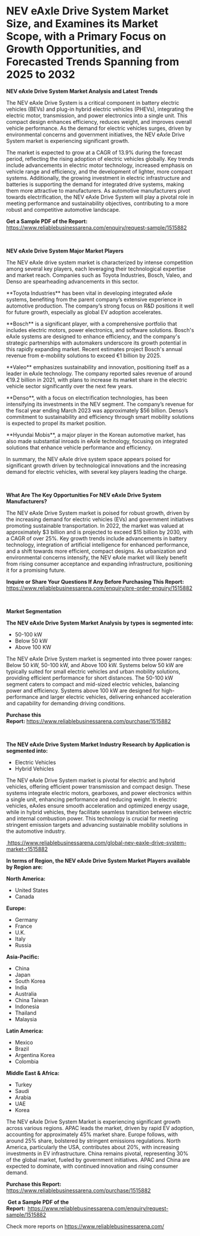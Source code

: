 <p><h1>NEV eAxle Drive System Market Size, and Examines its Market Scope, with a Primary Focus on Growth Opportunities, and Forecasted Trends Spanning from 2025 to 2032</h1></p><p><strong>NEV eAxle Drive System Market Analysis and Latest Trends</strong></p>
<p><p>The NEV eAxle Drive System is a critical component in battery electric vehicles (BEVs) and plug-in hybrid electric vehicles (PHEVs), integrating the electric motor, transmission, and power electronics into a single unit. This compact design enhances efficiency, reduces weight, and improves overall vehicle performance. As the demand for electric vehicles surges, driven by environmental concerns and government initiatives, the NEV eAxle Drive System market is experiencing significant growth. </p><p>The market is expected to grow at a CAGR of 13.9% during the forecast period, reflecting the rising adoption of electric vehicles globally. Key trends include advancements in electric motor technology, increased emphasis on vehicle range and efficiency, and the development of lighter, more compact systems. Additionally, the growing investment in electric infrastructure and batteries is supporting the demand for integrated drive systems, making them more attractive to manufacturers. As automotive manufacturers pivot towards electrification, the NEV eAxle Drive System will play a pivotal role in meeting performance and sustainability objectives, contributing to a more robust and competitive automotive landscape.</p></p>
<p><strong>Get a Sample PDF of the Report:&nbsp;</strong> <a href="https://www.reliablebusinessarena.com/enquiry/request-sample/1515882?utm_campaign=3118&utm_medium=2&utm_source=Github&utm_content=ia&utm_term=29032025&utm_id=nev-eaxle-drive-system">https://www.reliablebusinessarena.com/enquiry/request-sample/1515882</a></p>
<p>&nbsp;</p>
<p><strong>NEV eAxle Drive System Major Market Players</strong></p>
<p><p>The NEV eAxle drive system market is characterized by intense competition among several key players, each leveraging their technological expertise and market reach. Companies such as Toyota Industries, Bosch, Valeo, and Denso are spearheading advancements in this sector. </p><p>**Toyota Industries** has been vital in developing integrated eAxle systems, benefiting from the parent company’s extensive experience in automotive production. The company’s strong focus on R&D positions it well for future growth, especially as global EV adoption accelerates.</p><p>**Bosch** is a significant player, with a comprehensive portfolio that includes electric motors, power electronics, and software solutions. Bosch's eAxle systems are designed to enhance efficiency, and the company's strategic partnerships with automakers underscore its growth potential in this rapidly expanding market. Recent estimates project Bosch's annual revenue from e-mobility solutions to exceed €1 billion by 2025.</p><p>**Valeo** emphasizes sustainability and innovation, positioning itself as a leader in eAxle technology. The company reported sales revenue of around €19.2 billion in 2021, with plans to increase its market share in the electric vehicle sector significantly over the next few years.</p><p>**Denso**, with a focus on electrification technologies, has been intensifying its investments in the NEV segment. The company’s revenue for the fiscal year ending March 2023 was approximately $56 billion. Denso’s commitment to sustainability and efficiency through smart mobility solutions is expected to propel its market position.</p><p>**Hyundai Mobis**, a major player in the Korean automotive market, has also made substantial inroads in eAxle technology, focusing on integrated solutions that enhance vehicle performance and efficiency. </p><p>In summary, the NEV eAxle drive system space appears poised for significant growth driven by technological innovations and the increasing demand for electric vehicles, with several key players leading the charge.</p></p>
<p>&nbsp;</p>
<p><strong>What Are The Key Opportunities For NEV eAxle Drive System Manufacturers?</strong></p>
<p><p>The NEV eAxle Drive System market is poised for robust growth, driven by the increasing demand for electric vehicles (EVs) and government initiatives promoting sustainable transportation. In 2022, the market was valued at approximately $3 billion and is projected to exceed $15 billion by 2030, with a CAGR of over 25%. Key growth trends include advancements in battery technology, integration of artificial intelligence for enhanced performance, and a shift towards more efficient, compact designs. As urbanization and environmental concerns intensify, the NEV eAxle market will likely benefit from rising consumer acceptance and expanding infrastructure, positioning it for a promising future.</p></p>
<p><strong>Inquire or Share Your Questions If Any Before Purchasing This Report:</strong> <a href="https://www.reliablebusinessarena.com/enquiry/pre-order-enquiry/1515882?utm_campaign=3118&utm_medium=2&utm_source=Github&utm_content=ia&utm_term=29032025&utm_id=nev-eaxle-drive-system">https://www.reliablebusinessarena.com/enquiry/pre-order-enquiry/1515882</a></p>
<p>&nbsp;</p>
<p><strong>Market Segmentation</strong></p>
<p><strong>The NEV eAxle Drive System Market Analysis by types is segmented into:</strong></p>
<p><ul><li>50-100 kW</li><li>Below 50 kW</li><li>Above 100 KW</li></ul></p>
<p><p>The NEV eAxle Drive System market is segmented into three power ranges: Below 50 kW, 50-100 kW, and Above 100 kW. Systems below 50 kW are typically suited for small electric vehicles and urban mobility solutions, providing efficient performance for short distances. The 50-100 kW segment caters to compact and mid-sized electric vehicles, balancing power and efficiency. Systems above 100 kW are designed for high-performance and larger electric vehicles, delivering enhanced acceleration and capability for demanding driving conditions.</p></p>
<p><strong>Purchase this Report:&nbsp;</strong><a href="https://www.reliablebusinessarena.com/purchase/1515882?utm_campaign=3118&utm_medium=2&utm_source=Github&utm_content=ia&utm_term=29032025&utm_id=nev-eaxle-drive-system">https://www.reliablebusinessarena.com/purchase/1515882</a></p>
<p>&nbsp;</p>
<p><strong>The NEV eAxle Drive System Market Industry Research by Application is segmented into:</strong></p>
<p><ul><li>Electric Vehicles</li><li>Hybrid Vehicles</li></ul></p>
<p><p>The NEV eAxle Drive System market is pivotal for electric and hybrid vehicles, offering efficient power transmission and compact design. These systems integrate electric motors, gearboxes, and power electronics within a single unit, enhancing performance and reducing weight. In electric vehicles, eAxles ensure smooth acceleration and optimized energy usage, while in hybrid vehicles, they facilitate seamless transition between electric and internal combustion power. This technology is crucial for meeting stringent emission targets and advancing sustainable mobility solutions in the automotive industry.</p></p>
<p><a href="https://www.reliablebusinessarena.com/global-nev-eaxle-drive-system-market-r1515882?utm_campaign=3118&utm_medium=2&utm_source=Github&utm_content=ia&utm_term=29032025&utm_id=nev-eaxle-drive-system">&nbsp;https://www.reliablebusinessarena.com/global-nev-eaxle-drive-system-market-r1515882</a></p>
<p><strong>In terms of Region, the NEV eAxle Drive System Market Players available by Region are:</strong></p>
<p>
    <p> <strong> North America: </strong>
        <ul>
            <li>United States</li>
            <li>Canada</li>
        </ul>
        </p> 
    <p> <strong> Europe: </strong>
        <ul>
            <li>Germany</li>
            <li>France</li>
            <li>U.K.</li>
            <li>Italy</li>
            <li>Russia</li>
        </ul>
        </p> 
    <p> <strong> Asia-Pacific: </strong>
        <ul>
            <li>China</li>
            <li>Japan</li>
            <li>South Korea</li>
            <li>India</li>
            <li>Australia</li>
            <li>China Taiwan</li>
            <li>Indonesia</li>
            <li>Thailand</li>
            <li>Malaysia</li>
        </ul>
        </p> 
    <p> <strong> Latin America: </strong>
        <ul>
            <li>Mexico</li>
            <li>Brazil</li>
            <li>Argentina Korea</li>
            <li>Colombia</li>
        </ul>
        </p> 
    <p> <strong> Middle East & Africa: </strong>
        <ul>
            <li>Turkey</li>
            <li>Saudi</li>
            <li>Arabia</li>
            <li>UAE</li>
            <li>Korea</li>
        </ul>
    </p>
    </p>
<p><p>The NEV eAxle Drive System Market is experiencing significant growth across various regions. APAC leads the market, driven by rapid EV adoption, accounting for approximately 45% market share. Europe follows, with around 25% share, bolstered by stringent emissions regulations. North America, particularly the USA, contributes about 20%, with increasing investments in EV infrastructure. China remains pivotal, representing 30% of the global market, fueled by government initiatives. APAC and China are expected to dominate, with continued innovation and rising consumer demand.</p></p>
<p><strong>Purchase this Report: </strong><a href="https://www.reliablebusinessarena.com/purchase/1515882?utm_campaign=3118&utm_medium=2&utm_source=Github&utm_content=ia&utm_term=29032025&utm_id=nev-eaxle-drive-system">https://www.reliablebusinessarena.com/purchase/1515882</a></p>
<p>&nbsp;<strong>Get a Sample PDF of the Report:&nbsp;&nbsp;</strong><a href="https://www.reliablebusinessarena.com/enquiry/request-sample/1515882?utm_campaign=3118&utm_medium=2&utm_source=Github&utm_content=ia&utm_term=29032025&utm_id=nev-eaxle-drive-system">https://www.reliablebusinessarena.com/enquiry/request-sample/1515882</a></p>
<p><strong></strong></p>
<p>Check more reports on <a href="https://www.reliablebusinessarena.com/?utm_campaign=3118&utm_medium=2&utm_source=Github&utm_content=ia&utm_term=29032025&utm_id=nev-eaxle-drive-system">https://www.reliablebusinessarena.com/</a></p>